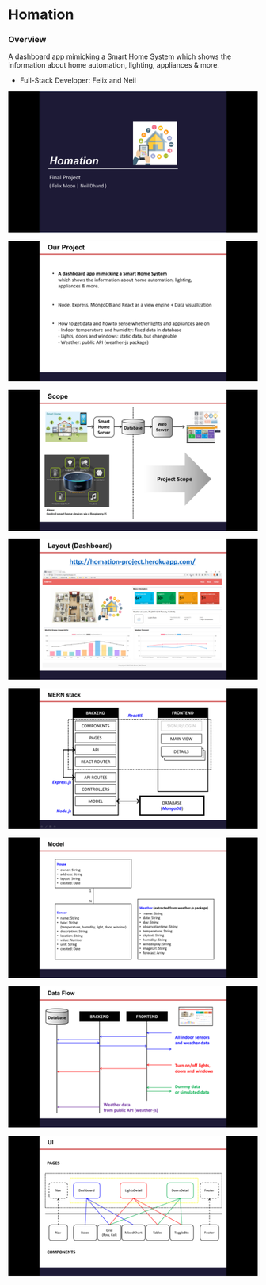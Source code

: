 # Homation

### Overview

A dashboard app mimicking a Smart Home System which shows the information about home automation, lighting, appliances & more. 

* Full-Stack Developer: Felix and Neil

![Page-1](client/public/img/pptx/page-1.png)

![Page-2](client/public/img/pptx/page-2.png)

![Page-3](client/public/img/pptx/page-3.png)

![Page-4](client/public/img/pptx/page-4.png)

![Page-5](client/public/img/pptx/page-5.png)

![Page-6](client/public/img/pptx/page-6.png)

![Page-7](client/public/img/pptx/page-7.png)

![Page-8](client/public/img/pptx/page-8.png)

